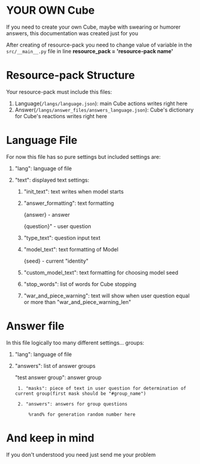 # YOUR OWN Cube

If you need to create your own Cube, maybe with swearing or humorer answers, this documentation was created just for you

After creating of resource-pack you need to change value of variable in the `src/__main__.py` file in line **resource_pack = 'resource-pack name'**

# Resource-pack Structure

Your resource-pack must include this files:

1. Language(`/langs/language.json`): main Cube actions writes right here
2. Answer(`/langs/answer_files/answers_language.json`): Cube's dictionary for Cube's reactions writes right here

# Language File

For now this file has so pure settings but included settings are:

1. "lang": language of file

2. "text": displayed text settings:

    1. "init_text": text writes when model starts

    2. "answer_formatting": text formatting

        {answer} - answer

        {question}" - user question

    3. "type_text": question input text

    4. "model_text": text formatting of Model

        {seed} - current "identity"

    5. "custom_model_text": text formatting for choosing model seed

    6. "stop_words": list of words for Cube stopping

    7. "war_and_piece_warning": text will show when user question equal or more than "war_and_piece_warning_len"

# Answer file

In this file logically too many different settings... groups:

1. "lang": language of file

2. "answers": list of answer groups

    "test answer group": answer group

        1. "masks": piece of text in user question for determination of current group(first mask should be "#group_name")

        2. "answers": answers for group questions
        
            %rand% for generation random number here

# And keep in mind

If you don't understood you need just send me your problem
